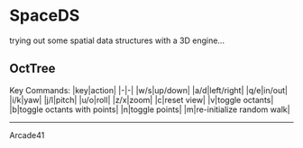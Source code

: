 # SpaceDS

trying out some spatial data structures with a 3D engine...

## OctTree


Key Commands:
|key|action|
|-|-|
|w/s|up/down|
|a/d|left/right|
|q/e|in/out|
|i/k|yaw|
|j/l|pitch|
|u/o|roll|
|z/x|zoom|
|c|reset view|
|v|toggle octants|
|b|toggle octants with points|
|n|toggle points|
|m|re-initialize random walk|


---


Arcade41
